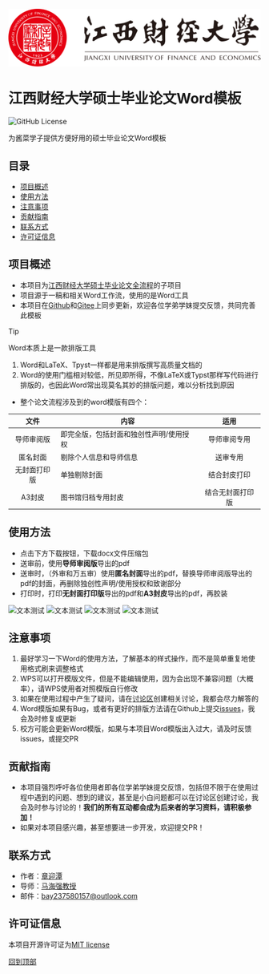 [![jxufe](imgs/江西财经大学-logo.svg)](https://www.jxufe.edu.cn/)

# 江西财经大学硕士毕业论文Word模板

![GitHub License](https://custom-icon-badges.demolab.com/github/license/MaxforCherubim/Jxufe-master-thesis-Word-template?logo=law)

为酱菜学子提供方便好用的硕士毕业论文Word模板

## 目录

- [项目概述​](#项目概述)
- [使用方法​](#使用方法)
- [注意事项​](#注意事项)
- [贡献指南​](#贡献指南)
- [联系方式​](#联系方式)
- [许可证信息​](#许可证信息)

## 项目概述​

- 本项目为[江西财经大学硕士毕业论文全流程]的子项目
- 项目源于一稿和相关Word工作流，使用的是Word工具
- 本项目在[Github]和[Gitee]上同步更新，欢迎各位学弟学妹提交反馈，共同完善此模板

> [!TIP]
> Word本质上是一款排版工具
>   1. Word和LaTeX、Tpyst一样都是用来排版撰写高质量文档的
>   2. Word的使用门槛相对较低，所见即所得，不像LaTeX或Typst那样写代码进行排版的，也因此Word常出现莫名其妙的排版问题，难以分析找到原因

- 整个论文流程涉及到的word模版有四个：

|文件|内容|适用|
|:---:|---|:---:|
|导师审阅版|即完全版，包括封面和独创性声明/使用授权|导师审阅专用|
|匿名封面|剔除个人信息和导师信息|送审专用|
|无封面打印版|单独剔除封面|结合封皮打印|
|A3封皮|图书馆归档专用封皮|结合无封面打印版|

## 使用方法​

- 点击下方下载按钮，下载docx文件压缩包
- 送审前，使用**导师审阅版**导出的pdf
- 送审时，（外审和万五审）使用**匿名封面**导出的pdf，替换导师审阅版导出的pdf的封面，再删除独创性声明/使用授权和致谢部分
- 打印时，打印**无封面打印版**导出的pdf和**A3封皮**导出的pdf，再胶装

![](https://custom-icon-badges.demolab.com/badge/下载导师审阅版-blue?style=for-the-badge&logo=download "文本测试") ![](https://custom-icon-badges.demolab.com/badge/下载匿名封面-blue?style=for-the-badge&logo=download "文本测试") ![](https://custom-icon-badges.demolab.com/badge/下载无封面打印版-blue?style=for-the-badge&logo=download "文本测试") ![](https://custom-icon-badges.demolab.com/badge/下载A3封皮-blue?style=for-the-badge&logo=download "文本测试")

## 注意事项​

1. 最好学习一下Word的使用方法，了解基本的样式操作，而不是简单重复地使用格式刷来调整格式
2. WPS可以打开模版文件，但是不能编辑使用，因为会出现不兼容问题（大概率），请WPS使用者对照模版自行修改
3. 如果在使用过程中产生了疑问，请在[讨论区]创建相关讨论，我都会尽力解答的
4. Word模版如果有Bug，或者有更好的排版方法请在Github上提交[issues]，我会及时修复或更新
5. 校方可能会更新Word模版，如果与本项目Word模版出入过大，请及时反馈issues，或提交PR

## 贡献指南​

- 本项目强烈呼吁各位使用者即各位学弟学妹提交反馈，包括但不限于在使用过程中遇到的问题、想到的建议，甚至是小白问题都可以在讨论区创建讨论，我会及时参与讨论的！**我们的所有互动都会成为后来者的学习资料，请积极参加！**
- 如果对本项目感兴趣，甚至想要进一步开发，欢迎提交PR！

## 联系方式​

- 作者：[章迎潭](https://github.com/MaxforCherubim)
- 导师：[马海强教授](https://stat.jxufe.edu.cn/news-show-7166.html)
- 邮件：<EMAIL>bay237580157@outlook.com</EMAIL>

## 许可证信息​

本项目开源许可证为[MIT license](https://opensource.org/license/mit/)

[回到顶部](#目录)

<!-- 引用链接 -->
[江西财经大学硕士毕业论文全流程]: https://github.com/MaxforCherubim/Jxufe-master-thesis-process
[Github]: https://github.com/MaxforCherubim/Jxufe-master-thesis-Word-template
[Gitee]: https://gitee.com/maxforcherubim/Jxufe-master-thesis-Word-template
[讨论区]: https://github.com/MaxforCherubim/Jxufe-thesis-defence-Revealjs-template/discussions
[issues]: https://github.com/MaxforCherubim/Jxufe-thesis-defence-Revealjs-template/issues
[章迎潭]: https://github.com/MaxforCherubim
[马海强教授]: https://stat.jxufe.edu.cn/news-show-7166.html

